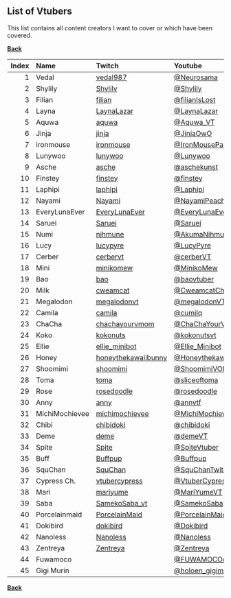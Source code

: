 ## List of Vtubers

This list contains all content creators I want to cover or which have been covered.


**[Back](https://github.com/fm3chanic/vtuber_project)**


|Index|Name|Twitch|Youtube|Language|Done|
|---:|:---|:---|:---|:---|:---:|
|1|Vedal|[vedal987](https://www.twitch.tv/vedal987)|[@Neurosama](https://www.youtube.com/@Neurosama)|English|**TRUE**|
|2|Shylily|[Shylily](https://www.twitch.tv/Shylily)|[@Shylily](https://www.youtube.com/@Shylily)|English|**TRUE**|
|3|Filian|[filian](https://www.twitch.tv/filian)|[@filianIsLost](https://www.youtube.com/@filianIsLost)|English|*FALSE*|
|4|Layna|[LaynaLazar](https://www.twitch.tv/LaynaLazar)|[@LaynaLazar](https://www.youtube.com/@LaynaLazar)|English|*FALSE*|
|5|Aquwa|[aquwa](https://www.twitch.tv/aquwa)|[@Aquwa_VT](https://www.youtube.com/@Aquwa_VT)|English|*FALSE*|
|6|Jinja|[jinja](https://www.twitch.tv/jinja)|[@JinjaOwO](https://www.youtube.com/@JinjaOwO)|German|*FALSE*|
|7|ironmouse|[ironmouse](https://www.twitch.tv/ironmouse)|[@IronMouseParty](https://www.youtube.com/@IronMouseParty)|English|*FALSE*|
|8|Lunywoo|[lunywoo](https://www.twitch.tv/lunywoo)|[@Lunywoo](https://www.youtube.com/@Lunywoo)|German|*FALSE*|
|9|Asche|[asche](https://www.twitch.tv/asche)|[@aschekunst](https://www.youtube.com/@aschekunst)|German|**TRUE**|
|10|Finstey|[finstey](https://www.twitch.tv/finstey)|[@finstey](https://www.youtube.com/@finstey)|German|*FALSE*|
|11|Laphipi|[laphipi](https://www.twitch.tv/laphipi)|[@Laphipi](https://www.youtube.com/@Laphipi)|English|*FALSE*|
|12|Nayami|[Nayami](https://www.twitch.tv/Nayami)|[@NayamiPeachfox](https://www.youtube.com/@NayamiPeachfox)|German|*FALSE*|
|13|EveryLunaEver|[EveryLunaEver](https://www.twitch.tv/EveryLunaEver)|[@EveryLunaEver](https://www.youtube.com/@EveryLunaEver)|German|*FALSE*|
|14|Saruei|[Saruei](https://www.twitch.tv/Saruei)|[@Saruei](https://www.youtube.com/@Saruei)|English|*FALSE*|
|15|Numi|[nihmune](https://www.twitch.tv/nihmune)|[@AkumaNihmune](https://www.youtube.com/@AkumaNihmune)|English|*FALSE*|
|16|Lucy|[lucypyre](https://www.twitch.tv/lucypyre)|[@LucyPyre](https://www.youtube.com/@LucyPyre)|English|*FALSE*|
|17|Cerber|[cerbervt](https://www.twitch.tv/cerbervt)|[@cerberVT](https://www.youtube.com/@cerberVT)|English|*FALSE*|
|18|Mini|[minikomew](https://www.twitch.tv/minikomew)|[@MinikoMew](https://www.youtube.com/@MinikoMew)|English|*FALSE*|
|19|Bao|[bao](https://www.twitch.tv/bao)|[@baovtuber](https://www.youtube.com/@baovtuber)|English|*FALSE*|
|20|Milk|[cweamcat](https://www.twitch.tv/cweamcat)|[@CweamcatCh](https://www.youtube.com/@CweamcatCh)|English|*FALSE*|
|21|Megalodon|[megalodonvt](https://www.twitch.tv/megalodonvt)|[@megalodonVT](https://www.youtube.com/@megalodonVT)|English|*FALSE*|
|22|Camila|[camila](https://www.twitch.tv/camila)|[@cumilq](https://www.youtube.com/@cumilq)|English|*FALSE*|
|23|ChaCha|[chachayourvmom](https://www.twitch.tv/chachayourvmom)|[@ChaChaYourVmom](https://www.youtube.com/@ChaChaYourVmom)|English|*FALSE*|
|24|Koko|[kokonuts](https://www.twitch.tv/kokonuts)|[@kokonutsvt](https://www.youtube.com/@kokonutsvt)|English|*FALSE*|
|25|Ellie|[ellie_minibot](https://www.twitch.tv/ellie_minibot)|[@Ellie_Minibot](https://www.youtube.com/@Ellie_Minibot)|English|*FALSE*|
|26|Honey|[honeythekawaiibunny](https://www.twitch.tv/honeythekawaiibunny)|[@Honeythekawaiibunny](https://www.youtube.com/@Honeythekawaiibunny)|English|*FALSE*|
|27|Shoomimi|[shoomimi](https://www.twitch.tv/shoomimi)|[@ShoomimiVODs](https://www.youtube.com/@ShoomimiVODs)|English|*FALSE*|
|28|Toma|[toma](https://www.twitch.tv/toma)|[@sliceoftoma](https://www.youtube.com/@sliceoftoma)|English|*FALSE*|
|29|Rose|[rosedoodle](https://www.twitch.tv/rosedoodle)|[@rosedoodle](https://www.youtube.com/@rosedoodle)|English|*FALSE*|
|30|Anny|[anny](https://www.twitch.tv/anny)|[@annytf](https://www.youtube.com/@annytf)|English|*FALSE*|
|31|MichiMochievee|[michimochievee](https://www.twitch.tv/michimochievee)|[@MichiMochievee](https://www.youtube.com/@MichiMochievee)|English|*FALSE*|
|32|Chibi|[chibidoki](https://www.twitch.tv/chibidoki)|[@chibidoki](https://www.youtube.com/@chibidoki)|English|*FALSE*|
|33|Deme|[deme](https://www.twitch.tv/deme)|[@demeVT](https://www.youtube.com/@demeVT)|English|*FALSE*|
|34|Spite|[Spite](https://www.twitch.tv/Spite)|[@SpiteVtuber](https://www.youtube.com/@SpiteVtuber)|English|*FALSE*|
|35|Buff|[Buffpup](https://www.twitch.tv/Buffpup)|[@Buffpup](https://www.youtube.com/@Buffpup)|English|*FALSE*|
|36|SquChan|[SquChan](https://www.twitch.tv/SquChan)|[@SquChanTwitchVODs](https://www.youtube.com/@SquChanTwitchVODs)|English|*FALSE*|
|37|Cypress Ch.|[vtubercypress](https://www.twitch.tv/vtubercypress)|[@VtuberCypress](https://www.youtube.com/@VtuberCypress)|English|*FALSE*|
|38|Mari|[mariyume](https://www.twitch.tv/mariyume)|[@MariYumeVT](https://www.youtube.com/@MariYumeVT)|English|*FALSE*|
|39|Saba|[SamekoSaba_vt](https://www.twitch.tv/SamekoSaba_vt)|[@SamekoSaba](https://www.youtube.com/@SamekoSaba)|English|**TRUE**|
|40|Porcelainmaid|[PorcelainMaid](https://www.twitch.tv/porcelainmaid)|[@PorcelainMaid](https://www.youtube.com/@PorcelainMaid)|English|*FALSE*|
|41|Dokibird|[dokibird](https://www.twitch.tv/dokibird)|[@Dokibird](https://www.youtube.com/@Dokibird)|English|*FALSE*|
|42|Nanoless|[Nanoless](https://www.twitch.tv/nanoless)|[@Nanoless](https://www.youtube.com/@Nanoless)|English|*FALSE*|
|43|Zentreya|[Zentreya](https://www.twitch.tv/zentreya)|[@Zentreya](https://www.youtube.com/@Zentreya)|English|*FALSE*|
|44|Fuwamoco||[@FUWAMOCOch](https://www.youtube.com/@FUWAMOCOch)|English|*FALSE*|
|45|Gigi Murin||[@holoen_gigimurin](https://www.youtube.com/@holoen_gigimurin)|English|*FALSE*|

**[Back](https://github.com/fm3chanic/vtuber_project)**